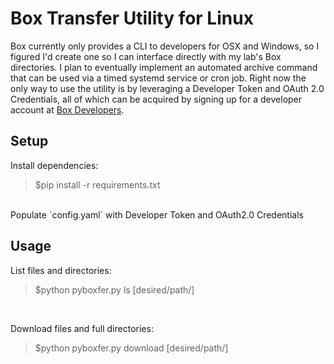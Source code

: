 # Box Transfer Utility for Linux
Box currently only provides a CLI to developers for OSX and Windows, so I figured I'd create one so I can interface directly with my lab's Box directories.  I plan to eventually implement an automated archive command that can be used via a timed systemd service or cron job.  Right now the only way to use the utility is by leveraging a Developer Token and OAuth 2.0 Credentials, all of which can be acquired by signing up for a developer account at [Box Developers](https://developer.box.com/).

## Setup
Install dependencies:
>$pip install -r requirements.txt
</br>
Populate `config.yaml` with Developer Token and OAuth2.0 Credentials

## Usage
List files and directories:
>$python pyboxfer.py ls [desired/path/]
</br>

Download files and full directories:
>$python pyboxfer.py download [desired/path/]
